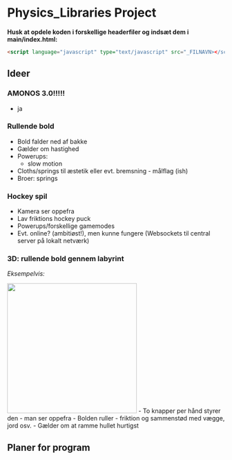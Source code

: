 # Physics_Libraries Project
**Husk at opdele koden i forskellige headerfiler og indsæt dem i main/index.html:**
~~~~ HTML
<script language="javascript" type="text/javascript" src="_FILNAVN></script>
~~~~

## Ideer
### AMONOS 3.0!!!!!
- ja
### Rullende bold
- Bold falder ned af bakke 
- Gælder om hastighed 
- Powerups:
   - slow motion
- Cloths/springs til æstetik eller evt. bremsning - målflag (ish)
- Broer: springs 


### Hockey spil
- Kamera ser oppefra
- Lav friktions hockey puck
- Powerups/forskellige gamemodes
- Evt. online? (ambitiøst!), men kunne fungere (Websockets til central server på lokalt netværk)

### 3D: rullende bold gennem labyrint
*Eksempelvis:*

<img src="https://i.pinimg.com/originals/e8/1b/b3/e81bb35efd3371f1626e28c566f859dc.jpg" style="width: 300px">
- To knapper per hånd styrer den - man ser oppefra
- Bolden ruller - friktion og sammenstød med vægge, jord osv.
- Gælder om at ramme hullet hurtigst

## Planer for program